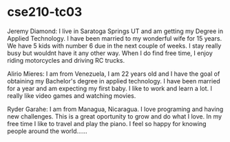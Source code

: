 # cse210-tc03

Jeremy Diamond: I live in Saratoga Springs UT and am getting my Degree in Applied Technology.  I have been married to my wonderful wife for 15 years.  We have 5 kids with number 6 due in the next couple of weeks.  I stay really busy but wouldnt have it any other way.  When I do find free time, I enjoy riding motorcycles and driving RC trucks. 
 
Alirio Mieres: I am from Venezuela, I am 22 years old and I have the goal of obtaining my Bachelor's degree in applied technology. I have been married for a year and am expecting my first baby. I like to work and learn a lot. I really like video games and watching movies.


Ryder Garahe: I am from Managua, Nicaragua. I love programing and having new challenges. This is a great oportunity to grow and do what I love. In my free time I like to travel and play the piano. I feel so happy for knowing people around the world......